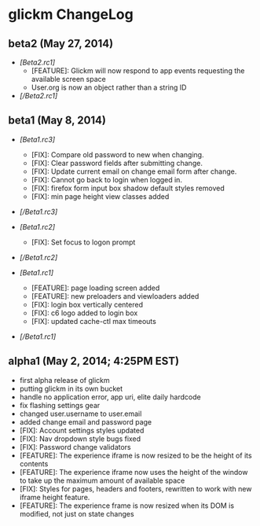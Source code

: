 # glickm ChangeLog

## beta2 (May 27, 2014)
* *[Beta2.rc1]*
  * [FEATURE]: Glickm will now respond to app events requesting the
    available screen space
  * User.org is now an object rather than a string ID
* *[/Beta2.rc1]*

## beta1 (May 8, 2014)
* *[Beta1.rc3]*
  * [FIX]: Compare old password to new when changing.
  * [FIX]: Clear password fields after submitting change.
  * [FIX]: Update current email on change email form after change.
  * [FIX]: Cannot go back to login when logged in.
  * [FIX]: firefox form input box shadow default styles removed
  * [FIX]: min page height view classes added
* *[/Beta1.rc3]*
* *[Beta1.rc2]*
  * [FIX]: Set focus to logon prompt
* *[/Beta1.rc2]*
* *[Beta1.rc1]*
  * [FEATURE]: page loading screen added
  * [FEATURE]: new preloaders and viewloaders added
  * [FIX]: login box vertically centered
  * [FIX]: c6 logo added to login box
  * [FIX]: updated cache-ctl max timeouts

* *[/Beta1.rc1]*


## alpha1 (May 2, 2014; 4:25PM EST)

* first alpha release of glickm
* putting glickm in its own bucket
* handle no application error, app uri, elite daily hardcode
* fix flashing settings gear
* changed user.username to user.email
* added change email and password page
* [FIX]: Account settings styles updated
* [FIX]: Nav dropdown style bugs fixed
* [FIX]: Password change validators
* [FEATURE]: The experience iframe is now resized to be the height of its contents
* [FEATURE]: The experience iframe now uses the height of the window to
  take up the maximum amount of available space
* [FIX]: Styles for pages, headers and footers, rewritten to work with new iframe height feature.
* [FEATURE]: The experience frame is now resized when its DOM is
  modified, not just on state changes
